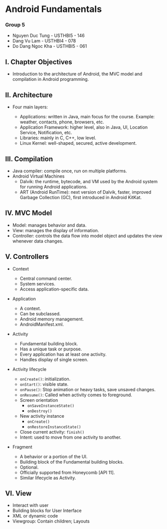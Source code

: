 # Android Fundamentals

### Group 5
* Nguyen Duc Tung - USTHBI5 - 146
* Dang Vu Lam - USTHBI4 - 078
* Do Dang Ngoc Kha - USTHBI5 - 061

## I. Chapter Objectives

* Introduction to the architecture of Android, the MVC model and compilation in Android programming.

## II. Architecture

* Four main layers:

  * Applications: written in Java, main focus for the course. Example: weather, contacts, phone, browsers, etc.
  * Application Framework: higher level, also in Java, UI, Location Service, Notification, etc.
  * Libraries: mainly in C, C++, low level.
  * Linux Kernel: well-shaped, secured, active development.

## III. Compilation

* Java compiler: compile once, run on multiple platforms.
* Android Virtual Machines
  * Dalvik: the runtime, bytecode, and VM used by the Android system for running Android applications.
  * ART (Android RunTime): next version of Dalvik, faster, improved Garbage Collection (GC), first introduced in Android KitKat.

## IV. MVC Model

* Model: manages behavior and data.
* View: manages the display of information.
* Controller: controls the data flow into model object and updates the view whenever data changes.

## V. Controllers

* Context
  * Central command center.
  * System services.
  * Access application-specific data.

* Application
  * A context.
  * Can be subclassed.
  * Android memory management.
  * AndroidManifest.xml.

* Activity
  * Fundamental building block.
  * Has a unique task or purpose.
  * Every application has at least one activity.
  * Handles display of single screen.

* Activity lifecycle
  * `onCreate()`: initialization.
  * `onStart()`: visible state.
  * `onPause()`: Stop animation or heavy tasks, save unsaved changes.
  * `onResume()`: Called when activity comes to foreground.
  * Screen orientation
    * `onSaveInstanceState()`
    * `onDestroy()`
  * New activity instance
    * `onCreate()`
    * `onRestoreInstanceState()`
  * Close current activity: `finish()`
  * Intent: used to move from one activity to another.

* Fragment
  * A behavior or a portion of the UI.
  * Building block of the Fundamental building blocks.
  * Optional.
  * Officially supported from Honeycomb [API 11].
  * Similar lifecycle as Activity.

## VI. View

* Interact with user
* Building blocks for User Interface
* XML or dynamic code
* Viewgroup: Contain children; Layouts
